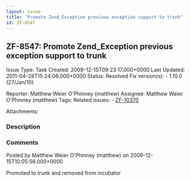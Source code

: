 ```yaml
---
layout: issue
title: "Promote Zend_Exception previous exception support to trunk"
id: ZF-8547
---
```


ZF-8547: Promote Zend\_Exception previous exception support to trunk
--------------------------------------------------------------------

 Issue Type: Task Created: 2009-12-15T09:23:17.000+0000 Last Updated: 2011-04-28T15:24:06.000+0000 Status: Resolved Fix version(s): - 1.10.0 (27/Jan/10)
 
 Reporter:  Matthew Weier O'Phinney (matthew)  Assignee:  Matthew Weier O'Phinney (matthew)  Tags: 
 Related issues: - [ZF-10370](/issues/browse/ZF-10370)
 
 Attachments: 
### Description

 

 

### Comments

Posted by Matthew Weier O'Phinney (matthew) on 2009-12-15T10:05:56.000+0000

Promoted to trunk and removed from incubator

 

 